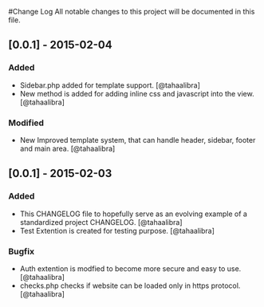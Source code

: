 #Change Log
All notable changes to this project will be documented in this file.

## [0.0.1] - 2015-02-04
### Added
- Sidebar.php added for template support. [@tahaalibra]
- New method is added for adding inline css and javascript into the view. [@tahaalibra]

### Modified
- New Improved template system, that can handle header, sidebar, footer and main area. [@tahaalibra]

## [0.0.1] - 2015-02-03
### Added
- This CHANGELOG file to hopefully serve as an evolving example of a standardized project CHANGELOG. [@tahaalibra]
- Test Extention is created for testing purpose. [@tahaalibra]

### Bugfix
- Auth extention is modfied to become more secure and easy to use. [@tahaalibra]
- checks.php checks if website can be loaded only in https protocol. [@tahaalibra]
